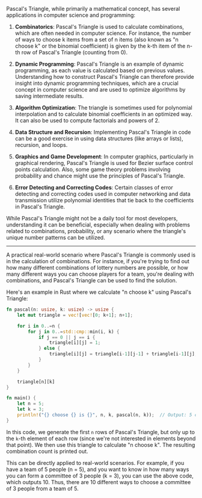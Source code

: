 Pascal's Triangle, while primarily a mathematical concept, has several applications in computer science and programming:

1. **Combinatorics**: Pascal's Triangle is used to calculate combinations, which are often needed in computer science. For instance, the number of ways to choose k items from a set of n items (also known as "n choose k" or the binomial coefficient) is given by the k-th item of the n-th row of Pascal's Triangle (counting from 0).

2. **Dynamic Programming**: Pascal's Triangle is an example of dynamic programming, as each value is calculated based on previous values. Understanding how to construct Pascal's Triangle can therefore provide insight into dynamic programming techniques, which are a crucial concept in computer science and are used to optimize algorithms by saving intermediate results.

3. **Algorithm Optimization**: The triangle is sometimes used for polynomial interpolation and to calculate binomial coefficients in an optimized way. It can also be used to compute factorials and powers of 2.

4. **Data Structure and Recursion**: Implementing Pascal's Triangle in code can be a good exercise in using data structures (like arrays or lists), recursion, and loops.

5. **Graphics and Game Development**: In computer graphics, particularly in graphical rendering, Pascal's Triangle is used for Bezier surface control points calculation. Also, some game theory problems involving probability and chance might use the principles of Pascal's Triangle.

6. **Error Detecting and Correcting Codes**: Certain classes of error detecting and correcting codes used in computer networking and data transmission utilize polynomial identities that tie back to the coefficients in Pascal's Triangle.

While Pascal's Triangle might not be a daily tool for most developers, understanding it can be beneficial, especially when dealing with problems related to combinations, probability, or any scenario where the triangle's unique number patterns can be utilized.

---
A practical real-world scenario where Pascal's Triangle is commonly used is in the calculation of combinations. For instance, if you're trying to find out how many different combinations of lottery numbers are possible, or how many different ways you can choose players for a team, you're dealing with combinations, and Pascal's Triangle can be used to find the solution.

Here's an example in Rust where we calculate "n choose k" using Pascal's Triangle:

```rust
fn pascal(n: usize, k: usize) -> usize {
    let mut triangle = vec![vec![0; k+1]; n+1];

    for i in 0..=n {
        for j in 0..=std::cmp::min(i, k) {
            if j == 0 || j == i {
                triangle[i][j] = 1;
            } else {
                triangle[i][j] = triangle[i-1][j-1] + triangle[i-1][j];
            }
        }
    }

    triangle[n][k]
}

fn main() {
    let n = 5;
    let k = 3;
    println!("{} choose {} is {}", n, k, pascal(n, k));  // Output: 5 choose 3 is 10
}
```

In this code, we generate the first `n` rows of Pascal's Triangle, but only up to the `k`-th element of each row (since we're not interested in elements beyond that point). We then use this triangle to calculate "n choose k". The resulting combination count is printed out.

This can be directly applied to real-world scenarios. For example, if you have a team of 5 people (n = 5), and you want to know in how many ways you can form a committee of 3 people (k = 3), you can use the above code, which outputs 10. Thus, there are 10 different ways to choose a committee of 3 people from a team of 5.